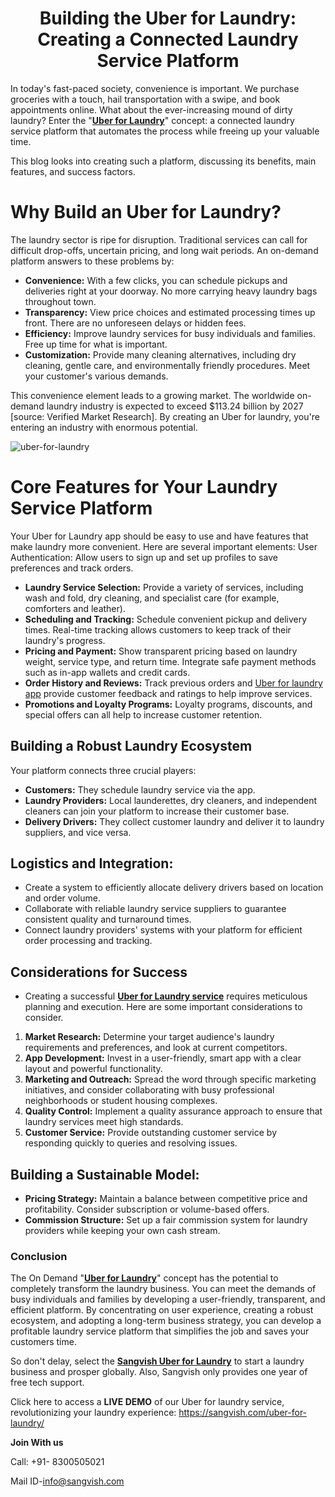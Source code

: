 <h1 align="center">Building the Uber for Laundry: Creating a Connected Laundry Service Platform</h1>

In today's fast-paced society, convenience is important. We purchase groceries with a touch, hail transportation with a swipe, and book appointments online. What about the ever-increasing mound of dirty laundry? Enter the "**[Uber for Laundry](https://sangvish.com/uber-for-laundry/)**" concept: a connected laundry service platform that automates the process while freeing up your valuable time. 

This blog looks into creating such a platform, discussing its benefits, main features, and success factors.
# Why Build an Uber for Laundry?
The laundry sector is ripe for disruption. Traditional services can call for difficult drop-offs, uncertain pricing, and long wait periods. An on-demand platform answers to these problems by:
* **Convenience:** With a few clicks, you can schedule pickups and deliveries right at your doorway. No more carrying heavy laundry bags throughout town.
* **Transparency:** View price choices and estimated processing times up front. There are no unforeseen delays or hidden fees.
* **Efficiency:** Improve laundry services for busy individuals and families. Free up time for what is important.
* **Customization:** Provide many cleaning alternatives, including dry cleaning, gentle care, and environmentally friendly procedures. Meet your customer's various demands.

This convenience element leads to a growing market. The worldwide on-demand laundry industry is expected to exceed $113.24 billion by 2027 [source: Verified Market Research]. By creating an Uber for laundry, you're entering an industry with enormous potential.

![uber-for-laundry](https://github.com/sangvishtechnologies/uber-for-laundry/assets/161323540/e618622e-662a-4815-ada2-591198708725)

# Core Features for Your Laundry Service Platform
Your Uber for Laundry app should be easy to use and have features that make laundry more convenient. Here are several important elements:
User Authentication: Allow users to sign up and set up profiles to save preferences and track orders.

* **Laundry Service Selection:** Provide a variety of services, including wash and fold, dry cleaning, and specialist care (for example, comforters and leather).
* **Scheduling and Tracking:** Schedule convenient pickup and delivery times. Real-time tracking allows customers to keep track of their laundry's progress.
* **Pricing and Payment:** Show transparent pricing based on laundry weight, service type, and return time. Integrate safe payment methods such as in-app wallets and credit cards.
* **Order History and Reviews:** Track previous orders and [Uber for laundry app](https://sangvish.com/uber-for-laundry/) provide customer feedback and ratings to help improve services.
* **Promotions and Loyalty Programs:** Loyalty programs, discounts, and special offers can all help to increase customer retention.

## Building a Robust Laundry Ecosystem
Your platform connects three crucial players:
* **Customers:** They schedule laundry service via the app.
* **Laundry Providers:** Local launderettes, dry cleaners, and independent cleaners can join your platform to increase their customer base.
* **Delivery Drivers:** They collect customer laundry and deliver it to laundry suppliers, and vice versa.
## Logistics and Integration:
* Create a system to efficiently allocate delivery drivers based on location and order volume.
* Collaborate with reliable laundry service suppliers to guarantee consistent quality and turnaround times.
* Connect laundry providers' systems with your platform for efficient order processing and tracking.
## Considerations for Success
* Creating a successful **[Uber for Laundry service](https://sangvish.com/uber-for-laundry/)** requires meticulous planning and execution.  Here are some important considerations to consider.
1. **Market Research:** Determine your target audience's laundry requirements and preferences, and look at current competitors.
2. **App Development:** Invest in a user-friendly, smart app with a clear layout and powerful functionality.
3. **Marketing and Outreach:** Spread the word through specific marketing initiatives, and consider collaborating with busy professional neighborhoods or student housing complexes.
4. **Quality Control:** Implement a quality assurance approach to ensure that laundry services meet high standards.
5. **Customer Service:** Provide outstanding customer service by responding quickly to queries and resolving issues.
## Building a Sustainable Model:
* **Pricing Strategy:** Maintain a balance between competitive price and profitability. Consider subscription or volume-based offers.
* **Commission Structure:** Set up a fair commission system for laundry providers while keeping your own cash stream.
### Conclusion
The On Demand "**[Uber for Laundry](https://sangvish.com/uber-for-laundry/)**" concept has the potential to completely transform the laundry business. You can meet the demands of busy individuals and families by developing a user-friendly, transparent, and efficient platform. By concentrating on user experience, creating a robust ecosystem, and adopting a long-term business strategy, you can develop a profitable laundry service platform that simplifies the job and saves your customers time.

So don't delay, select the **[Sangvish Uber for Laundry](https://sangvish.com/uber-for-laundry/)** to start a laundry business and prosper globally. Also, Sangvish only provides one year of free tech support.

Click here to access a **LIVE DEMO** of our Uber for laundry service, revolutionizing your laundry experience: https://sangvish.com/uber-for-laundry/

**Join With us**

Call: +91- 8300505021

Mail ID-[info@sangvish.com](mailto:info@sangvish.com)
